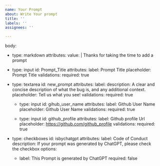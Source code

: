 ```yaml
---
name: Your Prompt
about: Write Your prompt
title: ''
labels: ''
assignees: ''

---
```



body:
  - type: markdown
    attributes:
      value: |
        Thanks for taking the time to add a prompt
        
   - type: input
    id: Prompt_Title
    attributes:
      label: Prompt Title
      placeholder: Prompt Title
    validations:
      required: true
      
  - type: textarea
    id: new_prompt
    attributes:
      label: 
      description: A clear and concise description of what the bug is, and any additional context.
      placeholder: Tell us what you see!
    validations:
      required: true
      
    - type: input
    id: gihub_user_name
    attributes:
      label: Github User Name
      placeholder: Github User Name
    validations:
      required: true
      
    - type: input
    id: github_profile
    attributes:
      label: Github profile Url
      placeholder: https://github.com/github_profile
    validations:
      required: true
      
   - type: checkboxes
    id: isbychatgpt
    attributes:
      label: Code of Conduct
      description: If your prompt was generated by ChatGPT, please check the checkbox
      options:
        - label: This Prompt is generated by ChatGPT
      required: false
 
